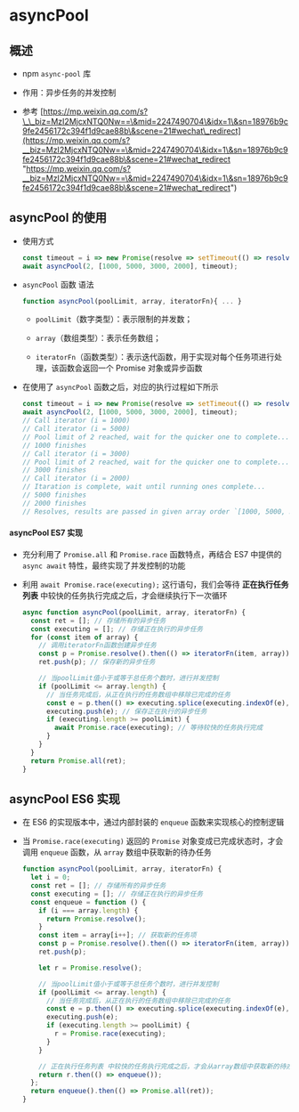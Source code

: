 # asyncPool

## 概述

  - npm `async-pool` 库

  - 作用：异步任务的并发控制

  - 参考 [https://mp.weixin.qq.com/s?\_\_biz=MzI2MjcxNTQ0Nw==\&mid=2247490704\&idx=1\&sn=18976b9c9fe2456172c394f1d9cae88b\&scene=21#wechat\_redirect](https://mp.weixin.qq.com/s?__biz=MzI2MjcxNTQ0Nw==\&mid=2247490704\&idx=1\&sn=18976b9c9fe2456172c394f1d9cae88b\&scene=21#wechat_redirect "https://mp.weixin.qq.com/s?__biz=MzI2MjcxNTQ0Nw==\&mid=2247490704\&idx=1\&sn=18976b9c9fe2456172c394f1d9cae88b\&scene=21#wechat_redirect")

## asyncPool 的使用

  - 使用方式

    ```javascript
    const timeout = i => new Promise(resolve => setTimeout(() => resolve(i), i));
    await asyncPool(2, [1000, 5000, 3000, 2000], timeout);
    ```

  - `asyncPool` 函数 语法

    ```javascript
    function asyncPool(poolLimit, array, iteratorFn){ ... }
    ```

      - `poolLimit`（数字类型）：表示限制的并发数；

      - `array`（数组类型）：表示任务数组；

      - `iteratorFn`（函数类型）：表示迭代函数，用于实现对每个任务项进行处理，该函数会返回一个 Promise 对象或异步函数

  - 在使用了 `asyncPool` 函数之后，对应的执行过程如下所示

    ```javascript
    const timeout = i => new Promise(resolve => setTimeout(() => resolve(i), i));
    await asyncPool(2, [1000, 5000, 3000, 2000], timeout);
    // Call iterator (i = 1000)
    // Call iterator (i = 5000)
    // Pool limit of 2 reached, wait for the quicker one to complete...
    // 1000 finishes
    // Call iterator (i = 3000)
    // Pool limit of 2 reached, wait for the quicker one to complete...
    // 3000 finishes
    // Call iterator (i = 2000)
    // Itaration is complete, wait until running ones complete...
    // 5000 finishes
    // 2000 finishes
    // Resolves, results are passed in given array order `[1000, 5000, 3000, 2000]`.
    ```

#### asyncPool ES7 实现

  - 充分利用了 `Promise.all` 和 `Promise.race` 函数特点，再结合 ES7 中提供的 `async await` 特性，最终实现了并发控制的功能

  - 利用 `await Promise.race(executing);` 这行语句，我们会等待 **正在执行任务列表** 中较快的任务执行完成之后，才会继续执行下一次循环

    ```javascript
    async function asyncPool(poolLimit, array, iteratorFn) {
      const ret = []; // 存储所有的异步任务
      const executing = []; // 存储正在执行的异步任务
      for (const item of array) {
        // 调用iteratorFn函数创建异步任务
        const p = Promise.resolve().then(() => iteratorFn(item, array));
        ret.push(p); // 保存新的异步任务

        // 当poolLimit值小于或等于总任务个数时，进行并发控制
        if (poolLimit <= array.length) {
          // 当任务完成后，从正在执行的任务数组中移除已完成的任务
          const e = p.then(() => executing.splice(executing.indexOf(e), 1));
          executing.push(e); // 保存正在执行的异步任务
          if (executing.length >= poolLimit) {
            await Promise.race(executing); // 等待较快的任务执行完成
          }
        }
      }
      return Promise.all(ret);
    }
    ```

## asyncPool ES6 实现

  - 在 ES6 的实现版本中，通过内部封装的 `enqueue` 函数来实现核心的控制逻辑

  - 当 `Promise.race(executing)` 返回的 `Promise` 对象变成已完成状态时，才会调用 `enqueue` 函数，从 `array` 数组中获取新的待办任务

    ```javascript
    function asyncPool(poolLimit, array, iteratorFn) {
      let i = 0;
      const ret = []; // 存储所有的异步任务
      const executing = []; // 存储正在执行的异步任务
      const enqueue = function () {
        if (i === array.length) {
          return Promise.resolve();
        }
        const item = array[i++]; // 获取新的任务项
        const p = Promise.resolve().then(() => iteratorFn(item, array));
        ret.push(p);

        let r = Promise.resolve();

        // 当poolLimit值小于或等于总任务个数时，进行并发控制
        if (poolLimit <= array.length) {
          // 当任务完成后，从正在执行的任务数组中移除已完成的任务
          const e = p.then(() => executing.splice(executing.indexOf(e), 1));
          executing.push(e);
          if (executing.length >= poolLimit) {
            r = Promise.race(executing);
          }
        }

        // 正在执行任务列表 中较快的任务执行完成之后，才会从array数组中获取新的待办任务
        return r.then(() => enqueue());
      };
      return enqueue().then(() => Promise.all(ret));
    }
    ```
